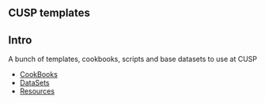 CUSP templates
--------------

## Intro

A bunch of templates, cookbooks, scripts and base datasets 
to use at CUSP

- [CookBooks]()
- [DataSets]()
- [Resources](resources.MD)
